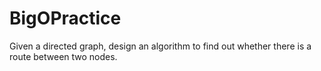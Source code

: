 # BigOPractice
 Given a directed graph, design an algorithm to find out whether there is a route between two nodes.
